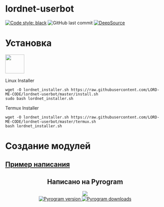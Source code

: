 # lordnet-userbot

[![Code style: black](https://img.shields.io/badge/code%20style-black-000000.svg)](https://github.com/psf/black)
![GitHub last commit](https://img.shields.io/github/last-commit/LORD-ME-CODE/lordnet-userbot)
[![DeepSource](https://deepsource.io/gh/LORD-ME-CODE/lordnet-userbot.svg/?label=active+issues&token=4jrQ8JouQrYOLEqp41Iom-ZQ)](https://deepsource.io/gh/LORD-ME-CODE/lordnet-userbot/?ref=repository-badge)


# Установка

<a href="https://cloud.okteto.com/#/deploy?repository=https://github.com/LORD-ME-CODE/lordnet-userbot"><img src="https://user-images.githubusercontent.com/36935426/159979786-61a598ef-83c8-4c53-9cda-9aea31d61587.png" height="60"></a>

Linux Installer
```commandline
wget -O lordnet_installer.sh https://raw.githubusercontent.com/LORD-ME-CODE/lordnet-userbot/master/install.sh
sudo bash lordnet_installer.sh
```
Termux Installer
```commandline
wget -O lordnet_installer.sh https://raw.githubusercontent.com/LORD-ME-CODE/lordnet-userbot/master/termux.sh
bash lordnet_installer.sh
```


# Создание модулей
## [Пример написания](/modules/README.md)

<h2 align="center">Написано на Pyrogram</h2>
<p align="center">
<a href="https://github.com/pyrogram/pyrogram">
<img src="https://i.imgur.com/hzSMDsJ.png">
<br>
<img src="https://img.shields.io/pypi/v/pyrogram?style=for-the-badge" alt="Pyrogram version" />
<img src="https://img.shields.io/pypi/dm/pyrogram.svg?style=for-the-badge" alt="Pyrogram downloads" />
</a>
</p>
